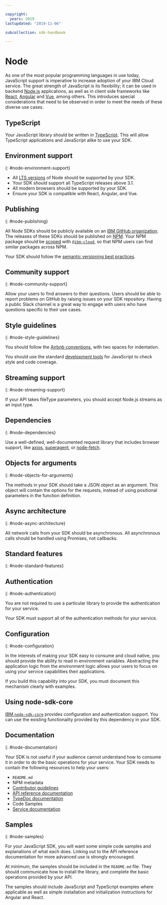 ```yaml
---

copyright:
  years: 2019
lastupdated: "2019-11-06"

subcollection: sdk-handbook

---
```


# Node

As one of the most popular programming languages in use today, JavaScript support is imperative to increase adoption of your IBM Cloud service.  The great strength of JavaScript is its flexibility; it can be used in backend [Node.js](https://nodejs.org/) applications, as well as in client side frameworks like [React](https://reactjs.org/), [Angular](https://angularjs.org/) and [Vue](https://vuejs.org/), among others.  This introduces special considerations that need to be observed in order to meet the needs of these diverse use cases.

## TypeScript

Your JavaScript library should be written in [TypeScript](https://www.typescriptlang.org/).  This will allow TypeScript applications and JavaScript alike to use your SDK.

## Environment support
{: #node-environment-support}

* All [LTS versions](https://nodejs.org/en/about/releases/) of Node should be supported by your SDK.
* Your SDK should support all TypeScript releases above 3.1.
* All modern browsers should be supported by your SDK.
* Ensure your SDK is compatible with React, Angular, and Vue.

## Publishing
{: #node-publishing}

All Node SDKs should be publicly available on an [IBM GitHub organization](/docs/sdk-handbook?topic=sdk-handbook-distribution#open-source).  The releases of these SDKs should be published on [NPM](https://www.npmjs.com/). Your NPM package should be [scoped](https://docs.npmjs.com/creating-and-publishing-scoped-public-packages#creating-a-scoped-public-package) with [`@ibm-cloud`](https://www.npmjs.com/search?q=%40ibm-cloud), so that NPM users can find similar packages across NPM.

Your SDK should follow the [semantic versioning best practices](/docs/sdk-handbook?topic=sdk-handbook-distribution#semantic-versioning).

## Community support
{: #node-community-support}

Allow your users to find answers to their questions.  Users should be able to report problems on GitHub by raising issues on your SDK repository.  Having a public Slack channel is a great way to engage with users who have questions specific to their use cases.


## Style guidelines
{: #node-style-guidelines}

You should follow the [Airbnb conventions](https://github.com/airbnb/javascript), with two spaces for indentation.

You should use the standard [development tools](/docs/sdk-handbook?topic=sdk-handbook-developer-tools) for JavaScript to check style and code coverage.

## Streaming support
{: #node-streaming-support}

If your API takes fileType parameters, you should accept Node.js streams as an input type.

## Dependencies
{: #node-dependencies}

Use a well-defined, well-documented request library that includes browser support, like [axios](https://github.com/axios/axios), [superagent](https://github.com/visionmedia/superagent), or [node-fetch](https://github.com/node-fetch/node-fetch).

## Objects for arguments
{: #node-objects-for-arguments}

The methods in your SDK should take a JSON object as an argument. This object will contain the options for the requests, instead of using positional parameters in the function definition.

## Async architecture
{: #node-async-architecture}

All network calls from your SDK should be asynchronous. All asynchronous calls should be handled using Promises, not callbacks.


## Standard features
{: #node-standard-features}

## Authentication
{: #node-authentication}

You are not required to use a particular library to provide the authentication for your service.

Your SDK must support all of the authentication methods for your service.

## Configuration
{: #node-configuration}

In the interests of making your SDK easy to consume and cloud native, you should provide the ability to read in environment variables.  Abstracting the application logic from the environment logic allows your users to focus on using your service capabilities their applications.

If you build this capability into your SDK, you must document this mechanism clearly with examples.

## Using node-sdk-core

[IBM `node-sdk-core`](https://github.com/IBM/node-sdk-core) provides configuration and authentication support. You can use the existing functionality provided by this dependency in your SDK.


## Documentation
{: #node-documentation}

Your SDK is not useful if your audience cannot understand how to consume it in order to do the basic operations for your service. Your SDK needs to contain the following resources to help your users:

* `README.md`
* NPM metadata
* [Contributor guidelines](/docs/sdk-handbook?topic=sdk-handbook-documentation#contributor-documentation)
* [API reference documentation](/docs/sdk-handbook?topic=sdk-handbook-documentation#interface-documentation)
* [TypeDoc documentation](/docs/sdk-handbook?topic=sdk-handbook-documentation#interface-documentation)
* Code Samples
* [Service documentation](/docs/sdk-handbook?topic=sdk-handbook-documentation)

## Samples
{: #node-samples}

For your JavaScript SDK, you will want some simple code samples and explanations of what each does.  Linking out to the API reference documentation for more advanced use is strongly encouraged.

At minimum, the samples should be included in the `README.md` file. They should communicate how to install the library, and complete the basic operations provided by your API.

The samples should include JavaScript and TypeScript examples where applicable as well as simple installation and initialization instructions for Angular and React.
